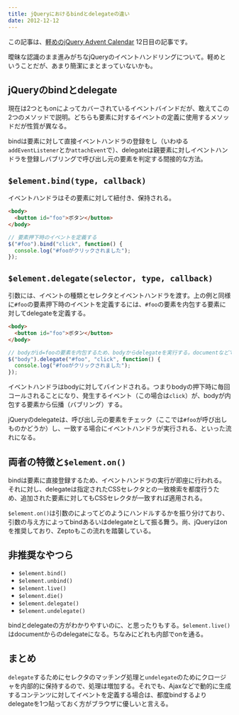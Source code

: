```yaml
---
title: jQueryにおけるbindとdelegateの違い
date: 2012-12-12
---
```


この記事は、[軽めのjQuery Advent Calendar](http://www.adventar.org/calendars/29) 12日目の記事です。

曖昧な認識のまま進みがちなjQueryのイベントハンドリングについて。軽めということだが、あまり簡潔にまとまっていないかも。

## jQueryのbindとdelegate

現在は2つともonによってカバーされているイベントバインドだが、敢えてこの2つのメソッドで説明。どちらも要素に対するイベントの定義に使用するメソッドだが性質が異なる。

bindは要素に対して直接イベントハンドラの登録をし（いわゆる`addEventListener`とか`attachEvent`で）、delegateは親要素に対しイベントハンドラを登録しバブリングで呼び出し元の要素を判定する間接的な方法。

## `$element.bind(type, callback)`

イベントハンドラはその要素に対して紐付き、保持される。

```html
<body>
  <button id="foo">ボタン</button>
</body>
```

```js
// 要素押下時のイベントを定義する
$("#foo").bind("click", function() {
  console.log("#fooがクリックされました");
});
```

## `$element.delegate(selector, type, callback)`

引数には、イベントの種類とセレクタとイベントハンドラを渡す。上の例と同様に`#foo`の要素押下時のイベントを定義するには、`#foo`の要素を内包する要素に対してdelegateを定義する。

```html
<body>
  <button id="foo">ボタン</button>
</body>
```

```js
// bodyがid=fooの要素を内包するため、bodyからdelegateを実行する。documentなどでもOK
$("body").delegate("#foo", "click", function() {
  console.log("#fooがクリックされました");
});
```

イベントハンドラはbodyに対してバインドされる。つまりbodyの押下時に毎回コールされることになり、発生するイベント（この場合は`click`）が、bodyが内包する要素から伝播（バブリング）する。

jQueryのdelegateは、呼び出し元の要素をチェック（ここでは`#foo`が呼び出しものかどうか）し、一致する場合にイベントハンドラが実行される、といった流れになる。

## 両者の特徴と`$element.on()`

bindは要素に直接登録するため、イベントハンドラの実行が即座に行われる。それに対し、delegateは指定されたCSSセレクタとの一致検索を都度行うため、追加された要素に対してもCSSセレクタが一致すれば適用される。

`$element.on()`は引数のによってどのようにハンドルするかを振り分けており、引数の与え方によってbindあるいはdelegateとして振る舞う。尚、jQueryはonを推奨しており、Zeptoもこの流れを踏襲している。

## 非推奨なやつら

- `$element.bind()`
- `$element.unbind()`
- `$element.live()`
- `$element.die()`
- `$element.delegate()`
- `$element.undelegate()`

bindとdelegateの方がわかりやすいのに、と思ったりもする。`$element.live()`はdocumentからのdelegateになる。ちなみにどれも内部でonを通る。

## まとめ

`delegate`するためにセレクタのマッチング処理と`undelegate`のためにクロージャを内部的に保持するので、処理は増加する。それでも、Ajaxなどで動的に生成するコンテンツに対してイベントを定義する場合は、都度bindするよりdelegateを1つ貼っておく方がブラウザに優しいと言える。
